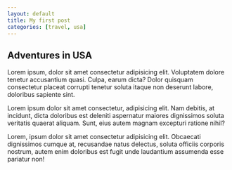 ```yaml
---
layout: default
title: My first post
categories: [travel, usa]
---
```


## Adventures in USA

Lorem ipsum, dolor sit amet consectetur adipisicing elit. Voluptatem dolore tenetur accusantium quasi. Culpa, earum dicta? Dolor quisquam consectetur placeat corrupti tenetur soluta itaque non deserunt labore, doloribus sapiente sint.

Lorem ipsum dolor sit amet consectetur, adipisicing elit. Nam debitis, at incidunt, dicta doloribus est deleniti aspernatur maiores dignissimos soluta veritatis quaerat aliquam. Sunt, eius autem magnam excepturi ratione nihil?

Lorem, ipsum dolor sit amet consectetur adipisicing elit. Obcaecati dignissimos cumque at, recusandae natus delectus, soluta officiis corporis nostrum, autem enim doloribus est fugit unde laudantium assumenda esse pariatur non!